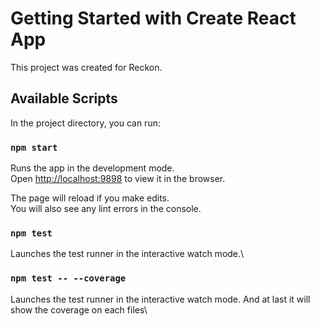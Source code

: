 # Getting Started with Create React App

This project was created for Reckon.

## Available Scripts

In the project directory, you can run:

### `npm start`

Runs the app in the development mode.\
Open [http://localhost:9898](http://localhost:9898) to view it in the browser.

The page will reload if you make edits.\
You will also see any lint errors in the console.

### `npm test`

Launches the test runner in the interactive watch mode.\

### `npm test -- --coverage`

Launches the test runner in the interactive watch mode. And at last it will show the coverage on each files\

